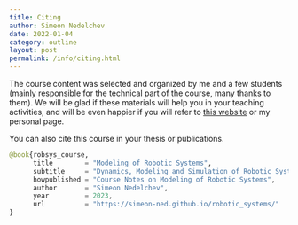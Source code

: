 ```yaml
---
title: Citing
author: Simeon Nedelchev
date: 2022-01-04
category: outline
layout: post
permalink: /info/citing.html
---
```


<!-- ### Citing Course -->

The course content was selected and organized by me and a few students (mainly responsible for the technical part of the course, many thanks to them). We will be glad if these materials will help you in your teaching activities, and will be even happier if you will refer to [this website](https://simeon-ned.github.io/robotic_systems) or my personal page. 

You can also cite this course in your thesis or publications.


```python
@book{robsys_course,
      title        = "Modeling of Robotic Systems",
      subtitle     = "Dynamics, Modeling and Simulation of Robotic Systems",
      howpublished = "Course Notes on Modeling of Robotic Systems",
      author       = "Simeon Nedelchev",
      year         = 2023,
      url          = "https://simeon-ned.github.io/robotic_systems/"
}
```

<!-- ### On Collaboration

I am always **open for collaboration** and will be glad to give this course as a guest lecturer at your university or online. Feel free to contact me on this matter, as well as if you need any additional materials, if you find any typos, inaccuracies in the course materials as well. I am usually available via email or telegram. 
 -->

